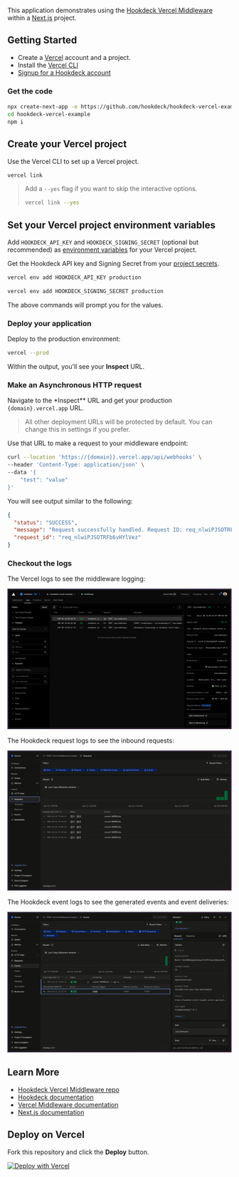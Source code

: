 This application demonstrates using the [Hookdeck Vercel Middleware](https://github.com/hookdeck/hookdeck-vercel) within a [Next.js](https://nextjs.org/) project.

## Getting Started

- Create a [Vercel](https://vercel.com?ref=github-hookdeck-vercel) account and a project.
- Install the [Vercel CLI](https://vercel.com/docs/cli?ref=github-hookdeck-vercel)
- [Signup for a Hookdeck account](https://dashboard.hookdeck.com/signup?ref=github-hookdeck-vercel)

### Get the code

```bash
npx create-next-app -e https://github.com/hookdeck/hookdeck-vercel-example hookdeck-vercel-example
cd hookdeck-vercel-example
npm i
```

## Create your Vercel project

Use the Vercel CLI to set up a Vercel project.

```bash
vercel link
```

> Add a `--yes` flag if you want to skip the interactive options.
>
> ```bash
> vercel link --yes
> ```

## Set your Vercel project environment variables

Add `HOOKDECK_API_KEY` and `HOOKDECK_SIGNING_SECRET` (optional but recommended) as [environment variables](https://vercel.com/docs/projects/environment-variables?ref=github-hookdeck-vercel)
for your Vercel project.

Get the Hookdeck API key and Signing Secret from your [project secrets](https://dashboard.hookdeck.com/settings/project/secrets?ref=github-hookdeck-vercel).

```bash
vercel env add HOOKDECK_API_KEY production
```

```bash
vercel env add HOOKDECK_SIGNING_SECRET production
```

The above commands will prompt you for the values.

### Deploy your application

Deploy to the production environment:

```bash
vercel --prod
```

Within the output, you'll see your **Inspect** URL.

### Make an Asynchronous HTTP request

Navigate to the \*Inspect\*\* URL and get your production `{domain}.vercel.app` URL.

> All other deployment URLs will be protected by default. You can change this in settings if you prefer.

Use that URL to make a request to your middleware endpoint:

```bash
curl --location 'https://{domain}}.vercel.app/api/webhooks' \
--header 'Content-Type: application/json' \
--data '{
    "test": "value"
}'
```

You will see output similar to the following:

```json
{
  "status": "SUCCESS",
  "message": "Request successfully handled. Request ID: req_nlwiPJSOTRFb6vHYlVez",
  "request_id": "req_nlwiPJSOTRFb6vHYlVez"
}
```

### Checkout the logs

The Vercel logs to see the middleware logging:

![Vercel Logs](docs/vercel-logs.png)

The Hookdeck request logs to see the inbound requests:

![Hookdeck requests](docs/hookdeck-requests.png)

The Hookdeck event logs to see the generated events and event deliveries:

![Hookdeck events](docs/hookdeck-events.png)

## Learn More

- [Hookdeck Vercel Middleware repo](https://github.com/hookdeck/hookdeck-vercel)
- [Hookdeck documentation](https://hookdeck.com/docs?ref=github-hookdeck-vercel-example)
- [Vercel Middleware documentation](https://vercel.com/docs/functions/edge-middleware?ref=github-hookdeck-vercel-example)
- [Next.js documentation](https://nextjs.org/docs?ref=github-hookdeck-vercel-example)

## Deploy on Vercel

Fork this repository and click the **Deploy** button.

[![Deploy with Vercel](https://vercel.com/button)](https://vercel.com/new/clone?repository-url=https%3A%2F%2Fgithub.com%2Fhookdeck%2Fhookdeck-vercel-example&env=HOOKDECK_API_KEY,HOOKDECK_SIGNING_SECRET)
